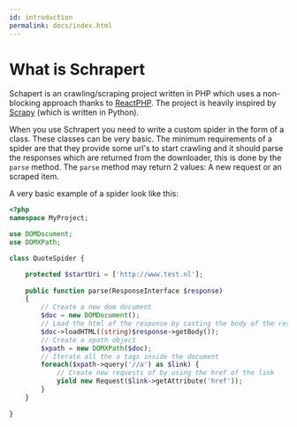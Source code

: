```yaml
---
id: introduction
permalink: docs/index.html
---
```


# What is Schrapert

Schapert is an crawling/scraping project written in PHP which uses a non-blocking approach thanks to [ReactPHP](https://github.com/reactphp/react). The project is heavily
inspired by [Scrapy](http://scrapy.org) (which is written in Python).

When you use Schrapert you need to write a custom spider in the form of a class. These classes can be very basic.
The minimum requirements of a spider are that they provide some url's to start crawling and it should parse the responses
which are returned from the downloader, this is done by the `parse` method. The `parse` method may return 2 values:
A new request or an scraped item.

A very basic example of a spider look like this:

```php
<?php
namespace MyProject;

use DOMDocument;
use DOMXPath;

class QuoteSpider {

    protected $startUri = ['http://www.test.nl'];
    
    public function parse(ResponseInterface $response)
    {
        // Create a new dom document
        $doc = new DOMDocument();
        // Load the html of the response by casting the body of the response to a string
        $doc->loadHTML((string)$response->getBody());
        // Create a xpath object
        $xpath = new DOMXPath($doc);
        // Iterate all the a tags inside the document
        foreach($xpath->query('//a') as $link) {
            // Create new requests of by using the href of the link
            yield new Request($link->getAttribute('href'));
        }
    }
    
}
```